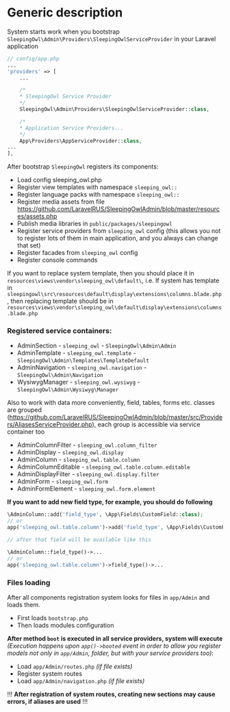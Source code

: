 # Generic description

System starts work when you bootstrap `SleepingOwl\Admin\Providers\SleepingOwlServiceProvider` in your Laravel application

```php
// config/app.php
...
'providers' => [
    ...

    /*
    * SleepingOwl Service Provider
    */
    SleepingOwl\Admin\Providers\SleepingOwlServiceProvider::class,

    /*
    * Application Service Providers...
    */
    App\Providers\AppServiceProvider::class,
...
],
```

After bootstrap `SleepingOwl` registers its components:

- Load config sleeping_owl.php
- Register view templates with namespace `sleeping_owl::`
- Register language packs with namespace `sleeping_owl::`
- Register media assets from file https://github.com/LaravelRUS/SleepingOwlAdmin/blob/master/resources/assets.php
- Publish media libraries in `public/packages/sleepingowl`
- Register service providers from `sleeping_owl` config (this allows you not to register lots of them in main application,
  and you always can change that set)
- Register facades from `sleeping_owl` config
- Register console commands

If you want to replace system template, then you should place it in `resources\views\vendor\sleeping_owl\default\`, i.e.
If system has template in `sleepingowl\src\resources\default\display\extensions\columns.blade.php`, 
then replacing template should be in `resources\views\vendor\sleeping_owl\default\display\extensions\columns.blade.php`

### Registered service containers:

- AdminSection - `sleeping_owl` - `SleepingOwl\Admin\Admin`
- AdminTemplate - `sleeping_owl.template` - `SleepingOwl\Admin\Templates\TemplateDefault`
- AdminNavigation - `sleeping_owl.navigation` - `SleepingOwl\Admin\Navigation`
- WysiwygManager - `sleeping_owl.wysiwyg` - `SleepingOwl\Admin\Wysiwyg\Manager`

Also to work with data more conveniently, field, tables, forms etc. classes are grouped 
(https://github.com/LaravelRUS/SleepingOwlAdmin/blob/master/src/Providers/AliasesServiceProvider.php),
each group is accessible via service container too 

- AdminColumnFilter - `sleeping_owl.column_filter`
- AdminDisplay - `sleeping_owl.display`
- AdminColumn - `sleeping_owl.table.column`
- AdminColumnEditable - `sleeping_owl.table.column.editable`
- AdminDisplayFilter - `sleeping_owl.display.filter`
- AdminForm - `sleeping_owl.form`
- AdminFormElement - `sleeping_owl.form.element`

**If you want to add new field type, for example, you should do following**

```php
\AdminColumn::add('field_type', \App\Fields\CustomField::class);
// or
app('sleeping_owl.table.column')->add('field_type', \App\Fields\CustomField::class);

// after that field will be available like this

\AdminColumn::field_type()->...
// or
app('sleeping_owl.table.column')->field_type()->...
```

### Files loading

After all components registration system looks for files in `app/Admin` and loads them.
- First loads `bootstrap.php`
- Then loads modules configuration

**After method `boot` is executed in all service providers, system will execute**
*(Execution happens upon `app()->booted` event in order to allow you register models not only in `app/Admin`, 
folder, but with your service providers too)*:
- Load `app/Admin/routes.php` *(if file exists)*
- Register system routes
- Load `app/Admin/navigation.php` *(if file exists)*

!!! **After registration of system routes, creating new sections may cause errors, if aliases are used** !!!
